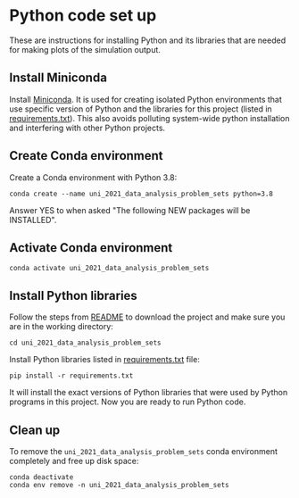 # Python code set up

These are instructions for installing Python and its libraries that are needed for making plots of the simulation output.

## Install Miniconda

Install [Miniconda](https://docs.conda.io/en/latest/miniconda.html). It is used for creating isolated Python environments that use specific version of Python and the libraries for this project (listed in [requirements.txt](requirements.txt)). This also avoids polluting system-wide python installation and interfering with other Python projects.


## Create Conda environment

Create a Conda environment with Python 3.8:

```
conda create --name uni_2021_data_analysis_problem_sets python=3.8
```

Answer YES to when asked "The following NEW packages will be INSTALLED".


## Activate Conda environment

```
conda activate uni_2021_data_analysis_problem_sets
```

## Install Python libraries

Follow the steps from [README](README.md) to download the project and make sure you are in the working directory:

```
cd uni_2021_data_analysis_problem_sets
```

Install Python libraries listed in [requirements.txt](requirements.txt) file:

```
pip install -r requirements.txt
```

It will install the exact versions of Python libraries that were used by Python programs in this project. Now you are ready to run Python code.


## Clean up

To remove the `uni_2021_data_analysis_problem_sets` conda environment completely and free up disk space:

```
conda deactivate
conda env remove -n uni_2021_data_analysis_problem_sets
```
